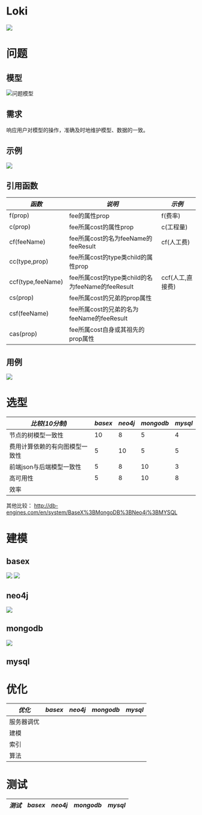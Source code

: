 Loki
====
![](doc/loki.jpg)
# 问题
## 模型
![问题模型](doc/qm.png)
## 需求
响应用户对模型的操作，准确及时地维护模型、数据的一致。
## 示例
![](doc/qm2.png)
## 引用函数
| *函数* | *说明* | *示例* | 
|-------|---------|--------- |
|f(prop)|fee的属性prop |f(费率) |
|c(prop)|fee所属cost的属性prop|c(工程量)|
|cf(feeName)|fee所属cost的名为feeName的feeResult|cf(人工费)|
|cc(type,prop)|fee所属cost的type类child的属性prop | |
|ccf(type,feeName)|fee所属cost的type类child的名为feeName的feeResult |ccf(人工,直接费)|
|cs(prop)|fee所属cost的兄弟的prop属性 | |
|csf(feeName)|fee所属cost的兄弟的名为feeName的feeResult | |
|cas(prop)|fee所属cost自身或其祖先的prop属性 | |

## 用例
![](doc/usecases.png)
# 选型
| *比较(10分制)* | *basex* | *neo4j* | *mongodb* | *mysql*|
|-------|---------|--------- |-----------|-------|
| 节点的树模型一致性 | 10 | 8 | 5 | 4|
| 费用计算依赖的有向图模型一致性 | 5 | 10 | 5 | 5|
| 前端json与后端模型一致性 | 5 | 8 | 10 |3 |
| 高可用性 | 5 | 8 | 10 |8 |
| 效率| | | | |

其他比较： http://db-engines.com/en/system/BaseX%3BMongoDB%3BNeo4j%3BMYSQL


# 建模
## basex
![](doc/cost.png) ![](doc/fee.png)
## neo4j
![](doc/neo.png)
## mongodb
![](doc/mongo.png)
## mysql

# 优化
| *优化* | *basex* | *neo4j* | *mongodb* | *mysql*|
|-------|---------|--------- |-----------|-------|
|服务器调优| | | | |
|建模| | | | |
|索引| | | | |
|算法| | | | |

# 测试
| *测试* | *basex* | *neo4j* | *mongodb* | *mysql*|
|-------|---------|--------- |-----------|-------|

